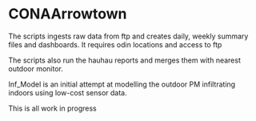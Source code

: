 # CONAArrowtown
The scripts ingests raw data from ftp and creates daily, weekly summary files and dashboards.
It requires odin locations and access to ftp

The scripts also run the hauhau reports and merges them with nearest outdoor monitor.

Inf_Model is an initial attempt at modelling the outdoor PM infiltrating indoors using low-cost sensor data.

This is all work in progress
